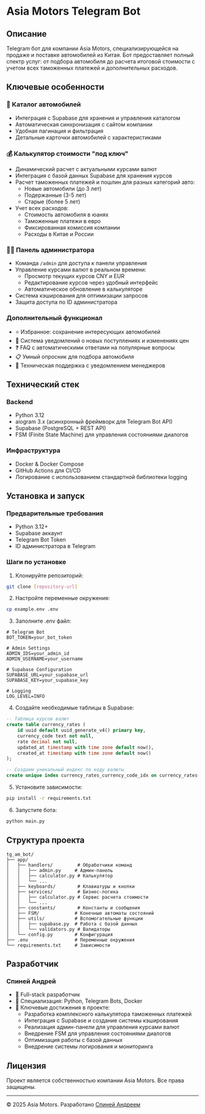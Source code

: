# Asia Motors Telegram Bot

## Описание

Telegram бот для компании Asia Motors, специализирующейся на продаже и поставке автомобилей из Китая. Бот предоставляет полный спектр услуг: от подбора автомобиля до расчета итоговой стоимости с учетом всех таможенных платежей и дополнительных расходов.

## Ключевые особенности

### 🚗 Каталог автомобилей

-   Интеграция с Supabase для хранения и управления каталогом
-   Автоматическая синхронизация с сайтом компании
-   Удобная пагинация и фильтрация
-   Детальные карточки автомобилей с характеристиками

### 💰 Калькулятор стоимости "под ключ"

-   Динамический расчет с актуальными курсами валют
-   Интеграция с базой данных Supabase для хранения курсов
-   Расчет таможенных платежей и пошлин для разных категорий авто:
    -   Новые автомобили (до 3 лет)
    -   Подержанные (3-5 лет)
    -   Старые (более 5 лет)
-   Учет всех расходов:
    -   Стоимость автомобиля в юанях
    -   Таможенные платежи в евро
    -   Фиксированная комиссия компании
    -   Расходы в Китае и России

### 👨‍💼 Панель администратора

-   Команда `/admin` для доступа к панели управления
-   Управление курсами валют в реальном времени:
    -   Просмотр текущих курсов CNY и EUR
    -   Редактирование курсов через удобный интерфейс
    -   Автоматическое обновление в калькуляторе
-   Система кэширования для оптимизации запросов
-   Защита доступа по ID администратора

### Дополнительный функционал

-   ⭐ Избранное: сохранение интересующих автомобилей
-   🔔 Система уведомлений о новых поступлениях и изменениях цен
-   ❓ FAQ с автоматическими ответами на популярные вопросы
-   📋 Умный опросник для подбора автомобиля
-   💬 Техническая поддержка с уведомлением менеджеров

## Технический стек

### Backend

-   Python 3.12
-   aiogram 3.x (асинхронный фреймворк для Telegram Bot API)
-   Supabase (PostgreSQL + REST API)
-   FSM (Finite State Machine) для управления состояниями диалогов

### Инфраструктура

-   Docker & Docker Compose
-   GitHub Actions для CI/CD
-   Логирование с использованием стандартной библиотеки logging

## Установка и запуск

### Предварительные требования

-   Python 3.12+
-   Supabase аккаунт
-   Telegram Bot Token
-   ID администратора в Telegram

### Шаги по установке

1. Клонируйте репозиторий:

```bash
git clone [repository-url]
```

2. Настройте переменные окружения:

```bash
cp example.env .env
```

3. Заполните .env файл:

```env
# Telegram Bot
BOT_TOKEN=your_bot_token

# Admin Settings
ADMIN_IDS=your_admin_id
ADMIN_USERNAME=your_username

# Supabase Configuration
SUPABASE_URL=your_supabase_url
SUPABASE_KEY=your_supabase_key

# Logging
LOG_LEVEL=INFO
```

4. Создайте необходимые таблицы в Supabase:

```sql
-- Таблица курсов валют
create table currency_rates (
    id uuid default uuid_generate_v4() primary key,
    currency_code text not null,
    rate decimal not null,
    updated_at timestamp with time zone default now(),
    created_at timestamp with time zone default now()
);

-- Создаем уникальный индекс по коду валюты
create unique index currency_rates_currency_code_idx on currency_rates(currency_code);
```

5. Установите зависимости:

```bash
pip install -r requirements.txt
```

6. Запустите бота:

```bash
python main.py
```

## Структура проекта

```
tg_am_bot/
├── app/
│   ├── handlers/         # Обработчики команд
│   │   ├── admin.py     # Админ-панель
│   │   ├── calculator.py # Калькулятор
│   │   └── ...
│   ├── keyboards/        # Клавиатуры и кнопки
│   ├── services/         # Бизнес-логика
│   │   ├── calculator.py # Сервис расчета стоимости
│   │   └── ...
│   ├── constants/        # Константы и сообщения
│   ├── FSM/             # Конечные автоматы состояний
│   ├── utils/           # Вспомогательные функции
│   │   ├── supabase.py  # Работа с базой данных
│   │   └── validators.py # Валидаторы
│   └── config.py        # Конфигурация
├── .env                 # Переменные окружения
└── requirements.txt     # Зависимости
```

## Разработчик

### Спиней Андрей

-   🔧 Full-stack разработчик
-   💼 Специализация: Python, Telegram Bots, Docker
-   🌟 Ключевые достижения в проекте:
    -   Разработка комплексного калькулятора таможенных платежей
    -   Интеграция с Supabase и создание системы кэширования
    -   Реализация админ-панели для управления курсами валют
    -   Внедрение FSM для управления состояниями диалогов
    -   Оптимизация работы с базой данных
    -   Внедрение системы логирования и мониторинга

## Лицензия

Проект является собственностью компании Asia Motors. Все права защищены.

---

© 2025 Asia Motors. Разработано [Спиней Андреем](https://github.com/Father1993)
